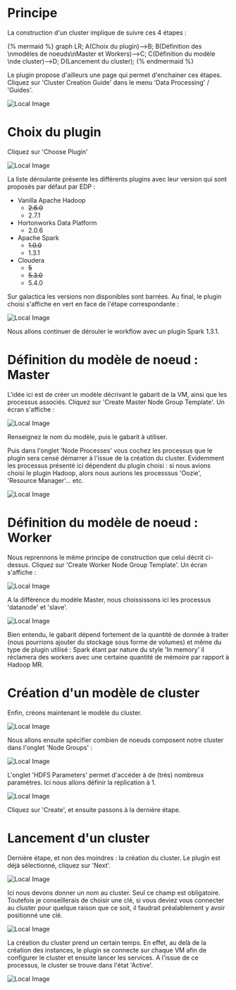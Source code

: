 # Principe

La construction d'un cluster implique de suivre ces 4 étapes :

{% mermaid %}
graph LR;
  A(Choix du plugin)-->B;
  B(Définition des \nmodèles de noeuds\nMaster et Workers)-->C;
  C(Définition  du modèle \nde cluster)-->D;
  D(Lancement du cluster);
{% endmermaid %}

Le plugin propose d'ailleurs une page qui permet d'enchainer ces étapes. Cliquez sur 'Cluster Creation Guide' dans le menu 'Data Processing' / 'Guides'.

![Local Image](./images/edp-01.jpg)

# Choix du plugin

Cliquez sur 'Choose Plugin'

![Local Image](./images/edp-02.jpg)

La liste déroulante présente les différents plugins avec leur version qui sont proposés par défaut par EDP :

* Vanilla Apache Hadoop
	* ~~2.6.0~~
	* 2.7.1
* Hortonworks Data Platform
	* 2.0.6
* Apache Spark
	* ~~1.0.0~~
	* 1.3.1
* Cloudera
	* ~~5~~
	* ~~5.3.0~~
	* 5.4.0

Sur galactica les versions non disponibles sont barrées. Au final, le plugin choisi s'affiche en vert en face de l'étape correspondante :

![Local Image](./images/edp-04.jpg)

Nous allons continuer de dérouler le workflow avec un plugin Spark 1.3.1.

# Définition du modèle de noeud : Master

L'idée ici est de créer un modèle décrivant le gabarit de la VM, ainsi que les processus associés. Cliquez sur 'Create Master Node Group Template'. Un écran s'affiche :

![Local Image](./images/edp-09.jpg)

Renseignez le nom du modèle, puis le gabarit à utiliser. 

Puis dans l'onglet 'Node Processes' vous cochez les processus que le plugin sera censé démarrer à l'issue de la création du cluster. Evidemment les processus présenté ici dépendent du plugin choisi : si nous avions choisi le plugin Hadoop, alors nous aurions les processsus 'Oozie', 'Resource Manager'... etc.

![Local Image](./images/edp-18.jpg)

# Définition du modèle de noeud : Worker

Nous reprennons le même principe de construction que celui décrit ci-dessus. Cliquez sur 'Create Worker Node Group Template'. Un écran s'affiche :

![Local Image](./images/edp-10.jpg)

A la différence du modèle Master, nous choississons ici les processus 'datanode' et 'slave'.

![Local Image](./images/edp-17.jpg)

Bien entendu, le gabarit dépend fortement de la quantité de donnée à traiter (nous pourrions ajouter du stockage sous forme de volumes) et même du type de plugin utilisé : Spark étant par nature du style 'In memory' il réclamera des workers avec une certaine quantité de mémoire par rapport à Hadoop MR.

# Création d'un modèle de cluster

Enfin, créons maintenant le modèle du cluster. 

![Local Image](./images/edp-11.jpg)

Nous allons ensuite spécifier combien de noeuds composent notre cluster dans l'onglet 'Node Groups' :

![Local Image](./images/edp-16.jpg)

L'onglet 'HDFS Parameters' permet d'accéder à de (très) nombreux paramètres. Ici nous allons définir la réplication à 1.

![Local Image](./images/edp-15.jpg)

Cliquez sur 'Create', et ensuite passons à la dernière étape.

# Lancement d'un cluster

Dernière étape, et non des moindres : la création du cluster. Le plugin est déjà sélectionné, cliquez sur 'Next'.

![Local Image](./images/edp-20.jpg)

Ici nous devons donner un nom au cluster. Seul ce champ est obligatoire. Toutefois je conseillerais de choisir une clé, si vous deviez vous connecter au cluster pour quelque raison que ce soit, il faudrait préalablement y avoir positionné une clé.

![Local Image](./images/edp-21.jpg)

La création du cluster prend un certain temps. En effet, au delà de la création des instances, le plugin se connecte sur chaque VM afin de configurer le cluster et ensuite lancer les services. A l'issue de ce processus, le cluster se trouve dans l'état 'Active'.

![Local Image](./images/edp-22.jpg)